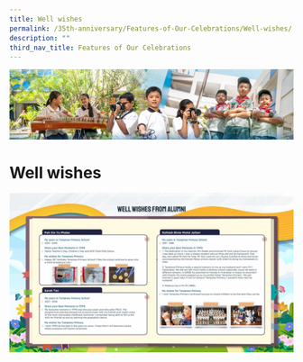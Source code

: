 ```yaml
---
title: Well wishes
permalink: /35th-anniversary/Features-of-Our-Celebrations/Well-wishes/
description: ""
third_nav_title: Features of Our Celebrations
---
```

![](/images/AboutUs.jpg)

Well wishes
===========


![](/images/Well%20wishes.gif)